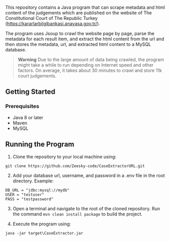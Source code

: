 This repository contains a Java program that can scrape metadata and html content of the judgements which are published on the website of The Constitutional Court of The Republic Turkey (https://kararlarbilgibankasi.anayasa.gov.tr/).

The program uses Jsoup to crawl the website page by page, parse the metadata for each result item, and extract the html content from the url and then stores the metadata, url, and extracted html content to a MySQL database.

> **Warning**
>Due to the large amount of data being crawled, the program might take a while to run depending on Internet speed and other factors. On average, it takes about 30 minutes to crawl and store 11k court judgements.

## Getting Started
### Prerequisites
- Java 8 or later
- Maven
- MySQL

## Running the Program
1. Clone the repository to your local machine using:

```
git clone https://github.com/Zeesky-code/CaseExtractorURL.git
```

2. Add your database url, username, and password in a .env file in the root directory.
Example:
```
DB_URL = "jdbc:mysql://mydb"
USER = "testuser"
PASS = "testpassword"
```

3. Open a terminal and navigate to the root of the cloned repository.
Run the command `mvn clean install package` to build the project.

4. Execute the program using:
```
java -jar target\CaseExtractor.jar
```



